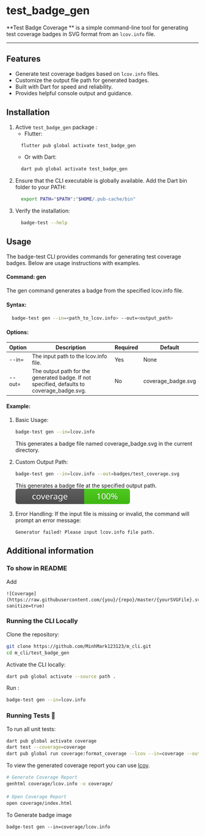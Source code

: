 <!--
This README describes the package. If you publish this package to pub.dev,
this README's contents appear on the landing page for your package.

For information about how to write a good package README, see the guide for
[writing package pages](https://dart.dev/guides/libraries/writing-package-pages).

For general information about developing packages, see the Dart guide for
[creating packages](https://dart.dev/guides/libraries/create-library-packages)
and the Flutter guide for
[developing packages and plugins](https://flutter.dev/developing-packages).
-->
# test_badge_gen
**Test Badge Coverage ** is a simple command-line tool for generating test coverage badges in SVG format from an `lcov.info` file. 

---

## Features

- Generate test coverage badges based on `lcov.info` files.
- Customize the output file path for generated badges.
- Built with Dart for speed and reliability.
- Provides helpful console output and guidance.

## Installation
1. Active `test_badge_gen` package :
   - Flutter:
    ```bash
      flutter pub global activate test_badge_gen
    ```
   - Or with Dart:
    ```bash
      dart pub global activate test_badge_gen
    ```
2. Ensure that the CLI executable is globally available. Add the Dart bin folder to your PATH:
    ```bash
      export PATH="$PATH":"$HOME/.pub-cache/bin"
    ```
3. Verify the installation:
    ```bash
      badge-test --help
    ```
## Usage

The badge-test CLI provides commands for generating test coverage badges. Below are usage instructions with examples.

#### Command: gen
The gen command generates a badge from the specified lcov.info file.

#### Syntax:
```bash
  badge-test gen --in=<path_to_lcov.info> --out=<output_path>
```
#### Options:
| Option       | Description                                                                                | Required | Default            |
|--------------|--------------------------------------------------------------------------------------------|----------|--------------------|
| --in=<path>  | The input path to the lcov.info file.                                                      | Yes      | None               |
| --out=<path> | The output path for the generated badge. If not specified, defaults to coverage_badge.svg. | No       | coverage_badge.svg |

#### Example:
1. Basic Usage:

   ```bash
   badge-test gen --in=lcov.info
   ```
   This generates a badge file named coverage_badge.svg in the current directory.

2. Custom Output Path:

   ```bash
   badge-test gen --in=lcov.info --out=badges/test_coverage.svg
   ```
   This generates a badge file at the specified output path.
   ![Coverage](doc/coverage_badge.svg)

3. Error Handling: If the input file is missing or invalid, the command will prompt an error message:

   ```
   Generator failed! Please input lcov.info file path.
   ```


## Additional information
### To show in README 
Add 
```
![Coverage](https://raw.githubusercontent.com/{you}/{repo}/master/{yourSVGFile}.svg?sanitize=true)
```
### Running the CLI Locally
Clone the repository:
```bash
git clone https://github.com/MinhMark123123/m_cli.git
cd m_cli/test_badge_gen
```
Activate the CLI locally:
```bash
dart pub global activate --source path .
```
Run :
```bash
badge-test gen --in=lcov.info
```

### Running Tests 🧪

To run all unit tests:

```sh
dart pub global activate coverage
dart test --coverage=coverage
dart pub global run coverage:format_coverage --lcov --in=coverage --out=coverage/lcov.info
```

To view the generated coverage report you can use [lcov](https://github.com/linux-test-project/lcov).

```sh
# Generate Coverage Report
genhtml coverage/lcov.info -o coverage/

# Open Coverage Report
open coverage/index.html
```

To Generate badge image

```
badge-test gen --in=coverage/lcov.info
```
